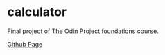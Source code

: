 # calculator

Final project of The Odin Project foundations course.

[Github Page](timdott.github.io/calculator)
